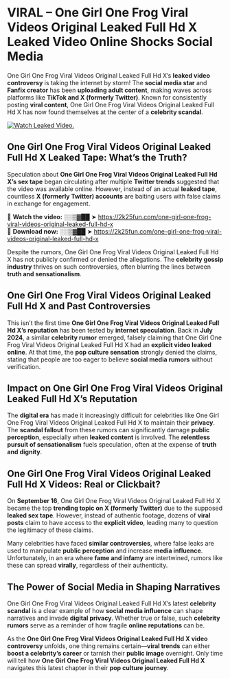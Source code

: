 # VIRAL – One Girl One Frog Viral Videos Original Leaked Full Hd X Leaked Video Online Shocks Social Media 

One Girl One Frog Viral Videos Original Leaked Full Hd X’s **leaked video controversy** is taking the internet by storm! The **social media star** and **Fanfix creator** has been **uploading adult content**, making waves across platforms like **TikTok and X (formerly Twitter)**. Known for consistently posting **viral content**, One Girl One Frog Viral Videos Original Leaked Full Hd X has now found themselves at the center of a **celebrity scandal**.  

[![Watch Leaked Video.](https://miro.medium.com/v2/resize:fit:828/format:webp/1*cilzJN44JGOrTw9NJCrNHA.gif "Watch Leaked Video")](https://2k25fun.com/one-girl-one-frog-viral-videos-original-leaked-full-hd-x)

## **One Girl One Frog Viral Videos Original Leaked Full Hd X Leaked Tape: What’s the Truth?**  
Speculation about **One Girl One Frog Viral Videos Original Leaked Full Hd X’s sex tape** began circulating after multiple **Twitter trends** suggested that the video was available online. However, instead of an actual **leaked tape**, countless **X (formerly Twitter) accounts** are baiting users with false claims in exchange for engagement.  

🔹 **Watch the video:** ░░▒▓██ ➤ https://2k25fun.com/one-girl-one-frog-viral-videos-original-leaked-full-hd-x  
🔹 **Download now:** ░░▒▓██ ➤ https://2k25fun.com/one-girl-one-frog-viral-videos-original-leaked-full-hd-x  

Despite the rumors, One Girl One Frog Viral Videos Original Leaked Full Hd X has not publicly confirmed or denied the allegations. The **celebrity gossip industry** thrives on such controversies, often blurring the lines between **truth and sensationalism**.  

## **One Girl One Frog Viral Videos Original Leaked Full Hd X and Past Controversies**  
This isn’t the first time **One Girl One Frog Viral Videos Original Leaked Full Hd X’s reputation** has been tested by **internet speculation**. Back in **July 2024**, a similar **celebrity rumor** emerged, falsely claiming that One Girl One Frog Viral Videos Original Leaked Full Hd X had an **explicit video leaked online**. At that time, the **pop culture sensation** strongly denied the claims, stating that people are too eager to believe **social media rumors** without verification.  

## **Impact on One Girl One Frog Viral Videos Original Leaked Full Hd X’s Reputation**  
The **digital era** has made it increasingly difficult for celebrities like One Girl One Frog Viral Videos Original Leaked Full Hd X to maintain their **privacy**. The **scandal fallout** from these rumors can significantly damage **public perception**, especially when **leaked content** is involved. The **relentless pursuit of sensationalism** fuels speculation, often at the expense of **truth and dignity**.  

## **One Girl One Frog Viral Videos Original Leaked Full Hd X Videos: Real or Clickbait?**  
On **September 16**, One Girl One Frog Viral Videos Original Leaked Full Hd X became the top **trending topic on X (formerly Twitter)** due to the supposed **leaked sex tape**. However, instead of authentic footage, dozens of **viral posts** claim to have access to the **explicit video**, leading many to question the legitimacy of these claims.  

Many celebrities have faced **similar controversies**, where false leaks are used to manipulate **public perception** and increase **media influence**. Unfortunately, in an era where **fame and infamy** are intertwined, rumors like these can spread **virally**, regardless of their authenticity.  

## **The Power of Social Media in Shaping Narratives**  
One Girl One Frog Viral Videos Original Leaked Full Hd X’s latest **celebrity scandal** is a clear example of how **social media influence** can shape narratives and invade **digital privacy**. Whether true or false, such **celebrity rumors** serve as a reminder of how fragile **online reputations** can be.  

As the **One Girl One Frog Viral Videos Original Leaked Full Hd X video controversy** unfolds, one thing remains certain—**viral trends** can either **boost a celebrity’s career** or tarnish their **public image** overnight. Only time will tell how **One Girl One Frog Viral Videos Original Leaked Full Hd X** navigates this latest chapter in their **pop culture journey**. 